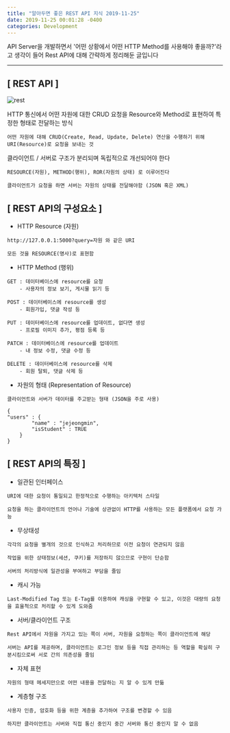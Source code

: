 ```yaml
---
title: "알아두면 좋은 REST API 지식 2019-11-25"
date: 2019-11-25 00:01:28 -0400
categories: Development
---
```

API Server을 개발하면서 '어떤 상황에서 어떤 HTTP Method를 사용해야 좋을까?'라고 생각이 들어 Rest API에 대해 간략하게 정리해둔 글입니다
<hr>

## [ REST API ]
![rest](https://user-images.githubusercontent.com/52072077/69491134-24b63d00-0ed4-11ea-802c-c58f189f48ac.png)

HTTP 통신에서 어떤 자원에 대한 CRUD 요청을 Resource와 Method로 표현하여 특정한 형태로 전달하는 방식

```
어떤 자원에 대해 CRUD(Create, Read, Update, Delete) 연산을 수행하기 위해 URI(Resource)로 요청을 보내는 것
```

클라이언트 / 서버로 구조가 분리되며 독립적으로 개선되어야 한다
```
RESOURCE(자원), METHOD(행위), ROR(자원의 상태) 로 이루어진다

클라이언트가 요청을 하면 서버는 자원의 상태를 전달해야함 (JSON 혹은 XML)
```

## [ REST API의 구성요소 ]

- HTTP Resource (자원)
```
http://127.0.0.1:5000?query=자원 와 같은 URI

모든 것을 RESOURCE(명사)로 표현함 
```

- HTTP Method (행위)
```
GET : 데이터베이스에 resource를 요청
    - 사용자의 정보 보기, 게시물 읽기 등

POST : 데이터베이스에 resource를 생성 
    - 회원가입, 댓글 작성 등 

PUT : 데이터베이스에 resource를 업데이트, 없다면 생성 
    - 프로필 이미지 추가, 평점 등록 등

PATCH : 데이터베이스에 resource를 업데이트
    - 내 정보 수정, 댓글 수정 등 

DELETE : 데이터베이스에 resource를 삭제
    - 회원 탈퇴, 댓글 삭제 등 
```

- 자원의 형태 (Representation of Resource)
```
클라이언트와 서버가 데이터를 주고받는 형태 (JSON을 주로 사용)

{
"users" : {
		"name" : "jejeongmin",
        "isStudent" : TRUE
	}
}
```

## [ REST API의 특징 ]

- 일관된 인터페이스 
```
URI에 대한 요청이 통일되고 한정적으로 수행하는 아키텍처 스타일 

요청을 하는 클라이언트의 언어나 기술에 상관없이 HTTP를 사용하는 모든 플랫폼에서 요청 가능
```

- 무상태성 
```
각각의 요청을 별개의 것으로 인식하고 처리하므로 이전 요청이 연관되지 않음

작업을 위한 상태정보(세션, 쿠키)를 저장하지 않으므로 구현이 단순함

서버의 처리방식에 일관성을 부여하고 부담을 줄임 
```

- 캐시 가능 
```
Last-Modified Tag 또는 E-Tag를 이용하여 캐싱을 구현할 수 있고, 이것은 대량의 요청을 효울척으로 처리할 수 있게 도와줌
```

- 서버/클라이언트 구조 
```
Rest API에서 자원을 가지고 있는 쪽이 서버, 자원을 요청하는 쪽이 클라이언트에 해당

서버는 API를 제공하며, 클라이언트는 로그인 정보 등을 직접 관리하는 등 역할을 확실히 구분시킴으로써 서로 간의 의존성을 줄임
```

- 자체 표현 
```
자원의 형태 메세지만으로 어떤 내용을 전달하는 지 알 수 있게 만듦
```

- 계층형 구조 
```
사용자 인증, 암호화 등을 위한 계층을 추가하여 구조를 변경할 수 있음 

하지만 클라이언트는 서버와 직접 통신 중인지 중간 서버와 통신 중인지 알 수 없음
```